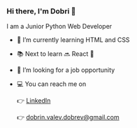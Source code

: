 ### Hi there, I'm Dobri 👋

I am a Junior Python Web Developer

- 📖 I’m currently learning HTML and CSS
- 📚  Next to learn 🔜 React 💪
- 👔 I’m looking for a job opportunity
- 💻 You can reach me on

     👉  [LinkedIn](https://www.linkedin.com/in/dobrin-dobrev-dd/)
     
     👉 dobrin.valev.dobrev@gmail.com




<!--
**dvdorbev85/dvdorbev85** is a ✨ _special_ ✨ repository because its `README.md` (this file) appears on your GitHub profile.

Here are some ideas to get you started:

- 🔭 I’m currently working on ...
- 🌱 I’m currently learning ...
- 👯 I’m looking to collaborate on ...
- 🤔 I’m looking for help with ...
- 💬 Ask me about ...
- 📫 How to reach me: ...
- 😄 Pronouns: ...
- ⚡ Fun fact: ...
-->
